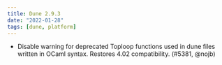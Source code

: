 ```yaml
---
title: Dune 2.9.3
date: "2022-01-28"
tags: [dune, platform]
---
```


- Disable warning for deprecated Toploop functions used in dune files written in
  OCaml syntax. Restores 4.02 compatibility. (#5381, @nojb)